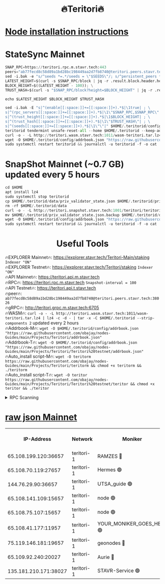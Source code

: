 <h1 align="center"> 🔥Teritori🔥</h1>


[Node installation instructions](https://github.com/obajay/nodes-Guides/tree/main/Projects/Teritori)
=

# StateSync Mainnet
```python
SNAP_RPC=https://teritori.rpc.m.stavr.tech:443
peers="ab77fecd8c58d89a1bd28bc198449aa2d7fb8740@teritori.peers.stavr.tech:38026"
sed -i.bak -e "s/^seeds *=.*/seeds = \"$SEEDS\"/; s/^persistent_peers *=.*/persistent_peers = \"$PEERS\"/" $HOME/.teritorid/config/config.toml
LATEST_HEIGHT=$(curl -s $SNAP_RPC/block | jq -r .result.block.header.height); \
BLOCK_HEIGHT=$((LATEST_HEIGHT - 100)); \
TRUST_HASH=$(curl -s "$SNAP_RPC/block?height=$BLOCK_HEIGHT" | jq -r .result.block_id.hash)

echo $LATEST_HEIGHT $BLOCK_HEIGHT $TRUST_HASH

sed -i.bak -E "s|^(enable[[:space:]]+=[[:space:]]+).*$|\1true| ; \
s|^(rpc_servers[[:space:]]+=[[:space:]]+).*$|\1\"$SNAP_RPC,$SNAP_RPC\"| ; \
s|^(trust_height[[:space:]]+=[[:space:]]+).*$|\1$BLOCK_HEIGHT| ; \
s|^(trust_hash[[:space:]]+=[[:space:]]+).*$|\1\"$TRUST_HASH\"| ; \
s|^(seeds[[:space:]]+=[[:space:]]+).*$|\1\"\"|" $HOME/.teritorid/config/config.toml
teritorid tendermint unsafe-reset-all --home $HOME/.teritorid --keep-addr-book
curl -o - -L http://teritori.wasm.stavr.tech:1011/wasm-teritori.tar.lz4 | lz4 -c -d - | tar -x -C $HOME/.teritorid --strip-components 2
wget -O $HOME/.teritorid/config/addrbook.json "https://raw.githubusercontent.com/obajay/nodes-Guides/main/Projects/Teritori/addrbook.json"
sudo systemctl restart teritorid && journalctl -u teritorid -f -o cat
```

# SnapShot Mainnet (~0.7 GB) updated every 5 hours
```python
cd $HOME
apt install lz4
sudo systemctl stop teritorid
cp $HOME/.teritorid/data/priv_validator_state.json $HOME/.teritorid/priv_validator_state.json.backup
rm -rf $HOME/.teritorid/data
curl -o - -L http://teritori.snapshot.stavr.tech:1001/teritori/teritori-snap.tar.lz4 | lz4 -c -d - | tar -x -C $HOME/.teritorid --strip-components 2
mv $HOME/.teritorid/priv_validator_state.json.backup $HOME/.teritorid/data/priv_validator_state.json
wget -O $HOME/.teritorid/config/addrbook.json "https://raw.githubusercontent.com/obajay/nodes-Guides/main/Projects/Teritori/addrbook.json"
sudo systemctl restart teritorid && journalctl -u teritorid -f -o cat
```
 <h1 align="center"> Useful Tools</h1>

🔥EXPLORER Mainnet🔥:      https://explorer.stavr.tech/Teritori-Main/staking      `Indexer "ON"` \
🔥EXPLORER Testnet🔥:        https://explorer.stavr.tech/Teritori/staking            `Indexer "ON"` \
🔥API Mainnet🔥:                   https://teritori.api.m.stavr.tech \
🔥RPC🔥:                                   https://teritori.rpc.m.stavr.tech                         `Snapshot-interval = 100` \
🔥API Testnet🔥:                     https://teritori.api.t.stavr.tech \
🔥peer🔥:                     `ab77fecd8c58d89a1bd28bc198449aa2d7fb8740@teritori.peers.stavr.tech:38026` \
🔥gRPC🔥:                                http://teritori.grpc.m.stavr.tech:6705 \
🔥WASM🔥: ```curl -o - -L http://teritori.wasm.stavr.tech:1011/wasm-teritori.tar.lz4 | lz4 -c -d - | tar -x -C $HOME/.teritorid --strip-components 2``` updated every 2 hours \
🔥Addrbook-M🔥:    ```wget -O $HOME/.teritorid/config/addrbook.json "https://raw.githubusercontent.com/obajay/nodes-Guides/main/Projects/Teritori/addrbook.json"``` \
🔥Addrbook-T🔥:    ```wget -O $HOME/.teritorid/config/addrbook.json "https://raw.githubusercontent.com/obajay/nodes-Guides/main/Projects/Teritori/Teritori%20testnet/addrbook.json"``` \
🔥Auto_install script-M🔥: ```wget -O teritorm https://raw.githubusercontent.com/obajay/nodes-Guides/main/Projects/Teritori/teritorm && chmod +x teritorm && ./teritorm``` \
🔥Auto_install script-T🔥: ```wget -O teritor https://raw.githubusercontent.com/obajay/nodes-Guides/main/Projects/Teritori/Teritori%20testnet/teritor && chmod +x teritor && ./teritor```

<details>
<summary>RPC Scanning</summary>

<h2 align="center"> We scan nodes in real time every 4 hours. And we provide the final result of RPC endpoints.
We cannot influence the operation of these nodes in any way. </h2>


```python
If Voting Power is higher than 0 --> then the Node is a validator of the network and may be subject to attack and be a potential threat to the chain.
```
```python
We marked such validators with a red symbol
```

</details>

[raw json Mainnet](https://rpc-check.teritorim.stavr.tech/teritorim/rpc-teritorim-result.json)
=



<table><tr><th>IP-Address</th><th>Network</th><th>Moniker</th><th>Latest Block Height</th><th>Earliest Block Height</th><th>Catching Up</th><th>Tx Index</th><th>Voting Power</th><th>Scan Time</th></tr><tr><td>65.108.199.120:36657</td><td>teritori-1</td><td>RAMZES 🔴</td><td>7621659</td><td>5996001</td><td>False</td><td>on</td><td>787064</td><td>2024-02-27T07:50:03.512423135UTC</td></tr><tr><td>65.108.70.119:27657</td><td>teritori-1</td><td>Hermes 🟢</td><td>7621667</td><td>7203180</td><td>False</td><td>on</td><td>0</td><td>2024-02-27T07:50:49.924634647UTC</td></tr><tr><td>144.76.29.90:36657</td><td>teritori-1</td><td>UTSA_guide 🟢</td><td>7621665</td><td>7208001</td><td>False</td><td>on</td><td>0</td><td>2024-02-27T07:50:40.855746550UTC</td></tr><tr><td>65.108.141.109:15657</td><td>teritori-1</td><td>node 🟢</td><td>7621666</td><td>7284986</td><td>False</td><td>on</td><td>0</td><td>2024-02-27T07:50:49.626760966UTC</td></tr><tr><td>65.108.75.107:15657</td><td>teritori-1</td><td>node 🟢</td><td>7621669</td><td>7358868</td><td>False</td><td>on</td><td>0</td><td>2024-02-27T07:51:04.952628523UTC</td></tr><tr><td>65.108.41.177:11957</td><td>teritori-1</td><td>YOUR_MONIKER_GOES_HERE 🟢</td><td>7621659</td><td>7447180</td><td>False</td><td>on</td><td>0</td><td>2024-02-27T07:50:03.845007153UTC</td></tr><tr><td>75.119.146.181:19657</td><td>teritori-1</td><td>geonodes 🔴</td><td>7621666</td><td>7477201</td><td>False</td><td>on</td><td>37382</td><td>2024-02-27T07:50:47.265517253UTC</td></tr><tr><td>65.109.92.240:20027</td><td>teritori-1</td><td>Aurie 🔴</td><td>7621668</td><td>7568001</td><td>False</td><td>on</td><td>119694</td><td>2024-02-27T07:50:56.427422841UTC</td></tr><tr><td>135.181.210.171:38027</td><td>teritori-1</td><td>STAVR-Service 🟢</td><td>7621656</td><td>7618601</td><td>False</td><td>on</td><td>0</td><td>2024-02-27T07:49:48.854924450UTC</td></tr></table>
